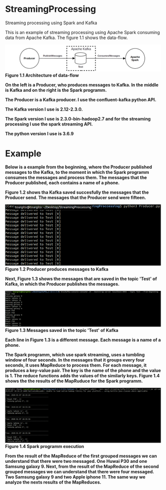 # StreamingProcessing
Streaming processing using Spark and Kafka

This is an example of streaming processing using Apache Spark consuming data from Apache Kafka. The figure 1.1 shows the data-flow.<br>

<img src="images/Architect.png"><b>Figure 1.1 Architecture of data-flow<b>

On the left is a Producer, who produces messages to Kafka. In the middle is Kafka and on the right is the Spark programm.

The Producer is a Kafka producer. I use the confluent-kafka python API.

The Kafka version I use is 2.12-2.3.0.

The Spark version I use is 2.3.0-bin-hadoop2.7 and for the streaming processing I use the spark streaming API.

The python version I use is 3.6.9


# Example

Below is a example from the beginning, where the Producer published messages to the Kafka, to the moment in which the Spark programm consumes the messages and process them. The messages that the Producer published, each contains a name of a phone.

Figure 1.2 shows tha Kafka saved succesfully the messages that the Producer send. The messages that the Producer send were fifteen.

<img src="images/Producer.png"><br>Figure 1.2 Producer produces messages to Kafka



Next, Figure 1.3 shows the messages that are saved in the topic 'Test' of Kafka, in which the Producer publishes the messages. 

<img src="images/Topic.png">Figure 1.3 Messages saved in the topic 'Test' of Kafka

Each line in Figure 1.3 is a different message. Each message is a name of a phone.

The Spark programm, which use spark streaming, uses a tumbling window of four seconds. In the messages that it groups every four seconds, it uses MapReduce to process them. For each message, it produces a key-value pair. The key is the name of the phone and the value is 1. The reduce functions adds the values of the similarly keys. Figure 1.4 shows the the results of the MapRuduce for the Spark programm. 

<img src="images/SparkStreaming.png">Figure 1.4 Spark programm execution

From the result of the MapReduce of the first grouped messages we can understand that there were two messaged. One Huwai P30 and one Samsung galaxy 9. Next, from the result of the MapReduce of the second grouped messages we can understand that there were four messaged. Two Samsung galaxy 9 and two Apple iphone 11. The same way we analyze the nexts results of the MapReduces.
